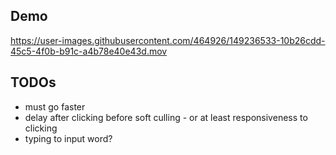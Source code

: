 ## Demo
https://user-images.githubusercontent.com/464926/149236533-10b26cdd-45c5-4f0b-b91c-a4b78e40e43d.mov


## TODOs
- must go faster
- delay after clicking before soft culling - or at least responsiveness to clicking
- typing to input word?
